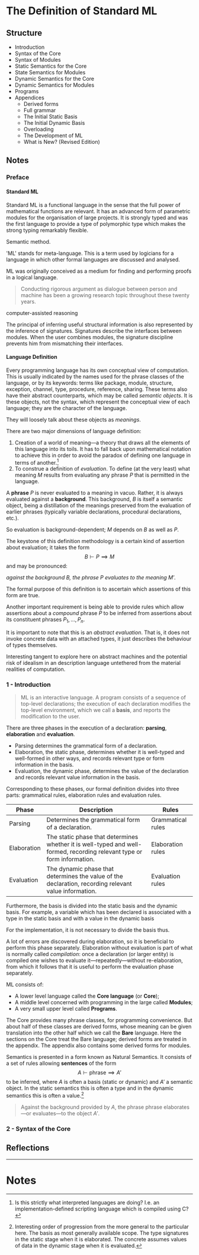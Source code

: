 # The Definition of Standard ML

## Structure
- Introduction
- Syntax of the Core
- Syntax of Modules
- Static Semantics for the Core
- State Semantics for Modules
- Dynamic Semantics for the Core
- Dynamic Semantics for Modules
- Programs
- Appendices
	- Derived forms
	- Full grammar
	- The Initial Static Basis
	- The Initial Dynamic Basis
	- Overloading
	- The Development of ML
	- What is New? (Revised Edition)
## Notes
### Preface
#### Standard ML
Standard ML is a functional language in the sense that the full power of mathematical functions are relevant. It has an advanced form of parametric modules for the organisation of large projects. It is strongly typed and was the first language to provide a type of polymorphic type which makes the strong typing remarkably flexible.

Semantic method.

'ML' stands for meta-language. This is a term used by logicians for a language in which other formal languages are discussed and analysed.

ML was originally conceived as a medium for finding and performing proofs in a logical language.

> Conducting rigorous argument as dialogue between person and machine has been a growing research topic throughout these twenty years.

computer-assisted reasoning

The principal of inferring useful structural information is also represented by the inference of signatures. Signatures describe the interfaces between modules. When the user combines modules, the signature discipline prevents him from mismatching their interfaces.
#### Language Definition
Every programming language has its own conceptual view of computation. This is usually indicated by the names used for the phrase classes of the language, or by its keywords: terms like package, module, structure, exception, channel, type, procedure, reference, sharing. These terms also have their abstract counterparts, which may be called *semantic objects*. It is these objects, not the syntax, which represent the conceptual view of each language; they are the character of the language.

They will loosely talk about these objects as *meanings*.

There are two major dimensions of language definition:
1. Creation of a world of meaning—a theory that draws all the elements of this language into its toils. It has to fall back upon mathematical notation to achieve this in order to avoid the paradox of defining one language in terms of another.[^1]
2. To construe a definition of *evaluation*. To define (at the very least) what meaning $M$ results from evaluating any phrase $P$ that is permitted in the language.

A **phrase** $P$ is never evaluated to a meaning in vacuo. Rather, it is always evaluated against a **background**. This background, $B$ is itself a semantic object, being a distillation of the meanings preserved from the evaluation of earlier phrases (typically variable declarations, procedural declarations, etc.).

So evaluation is background-dependent; $M$ depends on $B$ as well as $P$.

The keystone of this definition methodology is a certain kind of assertion about evaluation; it takes the form
$$
B \vdash P \implies M
$$
and may be pronounced:

*against the background $B$, the phrase $P$ evaluates to the meaning $M'$*.

The formal purpose of this definition is to ascertain which assertions of this form are true.

Another important requirement is being able to provide rules which allow assertions about a *compound* phrase $P$ to be inferred from assertions about its constituent phrases $P_1, \ldots, P_n$.

It is important to note that this is an *abstract evaluation*. That is, it does not invoke concrete data with an attached types, it just describes the behaviour of types themselves.

Interesting tangent to explore here on abstract machines and the potential risk of idealism in an description language untethered from the material realities of computation.

### 1 - Introduction

> ML is an interactive language. A program consists of a sequence of top-level declarations; the execution of each declaration modifies the top-level environment, which we call a **basis**, and reports the modification to the user.

There are three phases in the execution of a declaration: **parsing**, **elaboration** and **evaluation**.
- Parsing determines the grammatical form of a declaration.
- Elaboration, the static phase, determines whether it is well-typed and well-formed in other ways, and records relevant type  or form information in the basis.
- Evaluation, the dynamic phase, determines the value of the declaration and records relevant value information in the basis.

Corresponding to these phases, our formal definition divides into three parts: grammatical rules, elaboration rules and evaluation rules.

| Phase        | Description                                                                                                            | Rules                                                                               |
|--------------|------------------------------------------------------------------------------------------------------------------------|-------------------------------------------------------------------------------------|
| Parsing      | Determines the grammatical form of a declaration.                                                                      | Grammatical rules                                                                   |
| Elaboration  | The static phase that determines whether it is well-typed and well-formed, recording relevant type or form information. | Elaboration rules                                                                   |
| Evaluation   | The dynamic phase that determines the value of the declaration, recording relevant value information.                  | Evaluation rules                                                                    |

Furthermore, the basis is divided into the static basis and the dynamic basis. For example, a variable which has been declared is associated with a type in the static basis and with a value in the dynamic basis

For the implementation, it is not necessary to divide the basis thus.

A lot of errors are discovered during elaboration, so it is beneficial to perform this phase separately. Elaboration without evaluation is part of what is normally called *compilation*: once a declaration (or larger entity) is compiled one wishes to evaluate it—repeatedly—without re-elaboration, from which it follows that it is useful to perform the evaluation phase separately.

ML consists of:
- A lower level language called the **Core language** (or **Core**);
- A middle level concerned with programming in the large called **Modules**;
- A very small upper level called **Programs**.

The Core provides many phrase classes, for programming convenience. But about half of these classes are derived forms, whose meaning can be given translation into the other half which we call the **Bare** language. Here the sections on the Core treat the Bare language; derived forms are treated in the appendix. The appendix also contains some derived forms for modules.

Semantics is presented in a form known as Natural Semantics. It consists of a set of rules allowing **sentences** of the form
$$
A \vdash \text{phrase} \implies A'
$$
to be inferred, where $A$ is often a basis (static or dynamic) and $A'$ a semantic object. In the static semantics this is often a type and in the dynamic semantics this is often a value.[^2]

> Against the background provided by $A$, the phrase $\text{phrase}$ elaborates—or evaluates—to the object $A'$.

### 2 - Syntax of the Core
## Reflections

---
# Notes

[^1]: Is this strictly what interpreted languages are doing? I.e. an implementation-defined scripting language which is compiled using C?
[^2]: Interesting order of progression from the more general to the particular here. The basis as most generally available scope. The type signatures in the static stage when it is elaborated. The concrete assumes values of data in the dynamic stage when it is evaluated.